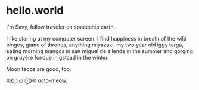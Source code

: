 # hello.world

I'm Savy, fellow traveler on spaceship earth.

I like staring at my computer screen. I find happiness in breath of the wild binges, game of thrones, anything miyazaki, my two year old iggy targa, eating morning mangos in san miguel de allende in the summer and gorging on gruyère fondue in gstaad in the winter. 

Moon tacos are good, too.

ଲ(ⓛ ω ⓛ)ଲ	 octo-meow.
